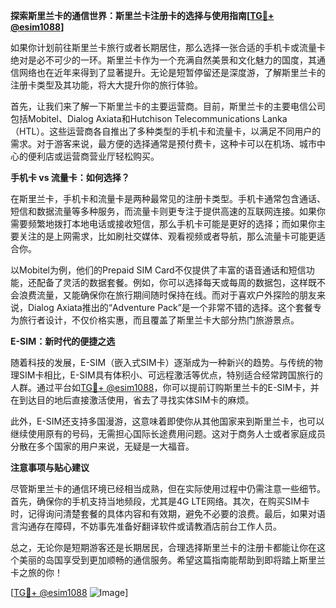 **探索斯里兰卡的通信世界：斯里兰卡注册卡的选择与使用指南[[TG💪+ @esim1088](https://t.me/s/esim1088)]**

如果你计划前往斯里兰卡旅行或者长期居住，那么选择一张合适的手机卡或流量卡绝对是必不可少的一环。斯里兰卡作为一个充满自然美景和文化魅力的国度，其通信网络也在近年来得到了显著提升。无论是短暂停留还是深度游，了解斯里兰卡的注册卡类型及其功能，将大大提升你的旅行体验。

首先，让我们来了解一下斯里兰卡的主要运营商。目前，斯里兰卡的主要电信公司包括Mobitel、Dialog Axiata和Hutchison Telecommunications Lanka（HTL）。这些运营商各自推出了多种类型的手机卡和流量卡，以满足不同用户的需求。对于游客来说，最方便的选择通常是预付费卡，这种卡可以在机场、城市中心的便利店或运营商营业厅轻松购买。

**手机卡 vs 流量卡：如何选择？**

在斯里兰卡，手机卡和流量卡是两种最常见的注册卡类型。手机卡通常包含通话、短信和数据流量等多种服务，而流量卡则更专注于提供高速的互联网连接。如果你需要频繁地拨打本地电话或接收短信，那么手机卡可能是更好的选择；而如果你主要关注的是上网需求，比如刷社交媒体、观看视频或者导航，那么流量卡可能更适合你。

以Mobitel为例，他们的Prepaid SIM Card不仅提供了丰富的语音通话和短信功能，还配备了灵活的数据套餐。例如，你可以选择每天或每周的数据包，这样既不会浪费流量，又能确保你在旅行期间随时保持在线。而对于喜欢户外探险的朋友来说，Dialog Axiata推出的“Adventure Pack”是一个非常不错的选择。这个套餐专为旅行者设计，不仅价格实惠，而且覆盖了斯里兰卡大部分热门旅游景点。

**E-SIM：新时代的便捷之选**

随着科技的发展，E-SIM（嵌入式SIM卡）逐渐成为一种新兴的趋势。与传统的物理SIM卡相比，E-SIM具有体积小、可远程激活等优点，特别适合经常跨国旅行的人群。通过平台如[TG💪+ @esim1088](https://t.me/s/esim1088)，你可以提前订购斯里兰卡的E-SIM卡，并在到达目的地后直接激活使用，省去了寻找实体SIM卡的麻烦。

此外，E-SIM还支持多国漫游，这意味着即使你从其他国家来到斯里兰卡，也可以继续使用原有的号码，无需担心国际长途费用问题。这对于商务人士或者家庭成员分散在多个国家的用户来说，无疑是一大福音。

**注意事项与贴心建议**

尽管斯里兰卡的通信环境已经相当成熟，但在实际使用过程中仍需注意一些细节。首先，确保你的手机支持当地频段，尤其是4G LTE网络。其次，在购买SIM卡时，记得询问清楚套餐的具体内容和有效期，避免不必要的浪费。最后，如果对语言沟通存在障碍，不妨事先准备好翻译软件或请教酒店前台工作人员。

总之，无论你是短期游客还是长期居民，合理选择斯里兰卡的注册卡都能让你在这个美丽的岛国享受到更加顺畅的通信服务。希望这篇指南能帮助到即将踏上斯里兰卡之旅的你！

[[TG💪+ @esim1088](https://t.me/s/esim1088) ![Image](https://i.postimg.cc/4NQfJmqS/Snipaste-2025-05-13-00-14-12.png)]